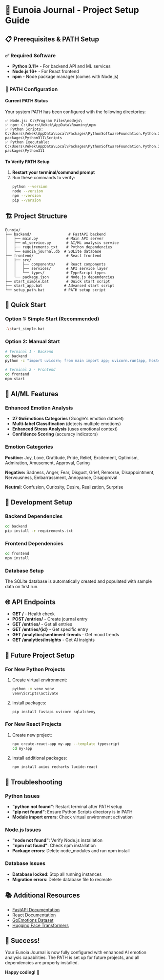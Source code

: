 # 🚀 Eunoia Journal - Project Setup Guide

## 📋 Prerequisites & PATH Setup

### ✅ Required Software
- **Python 3.11+** - For backend API and ML services
- **Node.js 16+** - For React frontend
- **npm** - Node package manager (comes with Node.js)

### 🔧 PATH Configuration

#### Current PATH Status
Your system PATH has been configured with the following directories:

```
✅ Node.js: C:\Program Files\nodejs\
✅ npm: C:\Users\Vekek\AppData\Roaming\npm
✅ Python Scripts: C:\Users\Vekek\AppData\Local\Packages\PythonSoftwareFoundation.Python.3.11_qbz5n2kfra8p0\LocalCache\local-packages\Python311\Scripts
✅ Python Executable: C:\Users\Vekek\AppData\Local\Packages\PythonSoftwareFoundation.Python.3.11_qbz5n2kfra8p0\LocalCache\local-packages\Python311
```

#### To Verify PATH Setup
1. **Restart your terminal/command prompt**
2. Run these commands to verify:
   ```bash
   python --version
   node --version
   npm --version
   pip --version
   ```

## 🏗️ Project Structure

```
Eunoia/
├── backend/                 # FastAPI backend
│   ├── main.py             # Main API server
│   ├── ml_service.py       # AI/ML analysis service
│   ├── requirements.txt    # Python dependencies
│   └── eunoia_journal.db  # SQLite database
├── frontend/               # React frontend
│   ├── src/
│   │   ├── components/     # React components
│   │   ├── services/       # API service layer
│   │   └── types/          # TypeScript types
│   └── package.json        # Node.js dependencies
├── start_simple.bat        # Quick start script
├── start_app.bat          # Advanced start script
└── setup_path.bat         # PATH setup script
```

## 🚀 Quick Start

### Option 1: Simple Start (Recommended)
```bash
.\start_simple.bat
```

### Option 2: Manual Start
```bash
# Terminal 1 - Backend
cd backend
python -c "import uvicorn; from main import app; uvicorn.run(app, host='0.0.0.0', port=8000, log_level='info')"

# Terminal 2 - Frontend
cd frontend
npm start
```

## 🧠 AI/ML Features

### Enhanced Emotion Analysis
- **27 GoEmotions Categories** (Google's emotion dataset)
- **Multi-label Classification** (detects multiple emotions)
- **Enhanced Stress Analysis** (uses emotional context)
- **Confidence Scoring** (accuracy indicators)

### Emotion Categories
**Positive:** Joy, Love, Gratitude, Pride, Relief, Excitement, Optimism, Admiration, Amusement, Approval, Caring

**Negative:** Sadness, Anger, Fear, Disgust, Grief, Remorse, Disappointment, Nervousness, Embarrassment, Annoyance, Disapproval

**Neutral:** Confusion, Curiosity, Desire, Realization, Surprise

## 🔧 Development Setup

### Backend Dependencies
```bash
cd backend
pip install -r requirements.txt
```

### Frontend Dependencies
```bash
cd frontend
npm install
```

### Database Setup
The SQLite database is automatically created and populated with sample data on first run.

## 🌐 API Endpoints

- **GET /** - Health check
- **POST /entries/** - Create journal entry
- **GET /entries/** - Get all entries
- **GET /entries/{id}** - Get specific entry
- **GET /analytics/sentiment-trends** - Get mood trends
- **GET /analytics/insights** - Get AI insights

## 🎯 Future Project Setup

### For New Python Projects
1. Create virtual environment:
   ```bash
   python -m venv venv
   venv\Scripts\activate
   ```

2. Install packages:
   ```bash
   pip install fastapi uvicorn sqlalchemy
   ```

### For New React Projects
1. Create new project:
   ```bash
   npx create-react-app my-app --template typescript
   cd my-app
   ```

2. Install additional packages:
   ```bash
   npm install axios recharts lucide-react
   ```

## 🐛 Troubleshooting

### Python Issues
- **"python not found"**: Restart terminal after PATH setup
- **"pip not found"**: Ensure Python Scripts directory is in PATH
- **Module import errors**: Check virtual environment activation

### Node.js Issues
- **"node not found"**: Verify Node.js installation
- **"npm not found"**: Check npm installation
- **Package errors**: Delete node_modules and run npm install

### Database Issues
- **Database locked**: Stop all running instances
- **Migration errors**: Delete database file to recreate

## 📚 Additional Resources

- [FastAPI Documentation](https://fastapi.tiangolo.com/)
- [React Documentation](https://reactjs.org/docs/)
- [GoEmotions Dataset](https://github.com/google-research/google-research/tree/master/goemotions)
- [Hugging Face Transformers](https://huggingface.co/transformers/)

## 🎉 Success!

Your Eunoia Journal is now fully configured with enhanced AI emotion analysis capabilities. The PATH is set up for future projects, and all dependencies are properly installed.

**Happy coding!** 🚀
